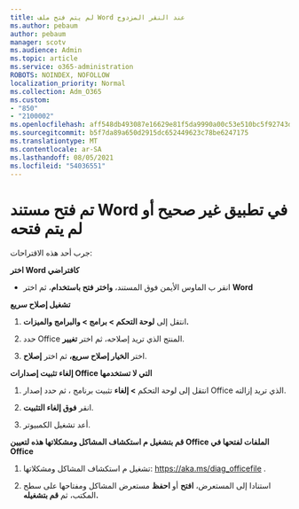 ```yaml
---
title: لم يتم فتح ملف Word عند النقر المزدوج
ms.author: pebaum
author: pebaum
manager: scotv
ms.audience: Admin
ms.topic: article
ms.service: o365-administration
ROBOTS: NOINDEX, NOFOLLOW
localization_priority: Normal
ms.collection: Adm_O365
ms.custom:
- "850"
- "2100002"
ms.openlocfilehash: aff548db493087e16629e81f5da9990a00c53e510bc5f92743dee393956d9c1c
ms.sourcegitcommit: b5f7da89a650d2915dc652449623c78be6247175
ms.translationtype: MT
ms.contentlocale: ar-SA
ms.lasthandoff: 08/05/2021
ms.locfileid: "54036551"
---
```

# <a name="word-document-opened-in-the-wrong-app-or-didnt-open"></a>تم فتح مستند Word في تطبيق غير صحيح أو لم يتم فتحه

جرب أحد هذه الاقتراحات:

**اختر Word كافتراضي**

- انقر ب الماوس الأيمن فوق المستند، **واختر فتح باستخدام**، ثم اختر **Word**

**تشغيل إصلاح سريع**

1. انتقل إلى **لوحة التحكم > برامج > والبرامج والميزات.**

2. حدد Office المنتج الذي تريد إصلاحه، ثم اختر **تغيير**.

3. اختر **الخيار إصلاح سريع،** ثم اختر **إصلاح**.

**إلغاء تثبيت إصدارات Office التي لا تستخدمها**

1. انتقل إلى لوحة التحكم **> إلغاء** تثبيت برنامج ، ثم حدد إصدار Office الذي تريد إزالته.

2. انقر **فوق إلغاء التثبيت**.

3. أعد تشغيل الكمبيوتر.

**قم بتشغيل م استكشاف المشاكل ومشكلاتها هذه لتعيين Office الملفات لفتحها في Office**

1. تشغيل م استكشاف المشاكل ومشكلاتها: https://aka.ms/diag_officefile .

2. استنادا إلى المستعرض، **افتح** أو **احفظ** مستعرض المشاكل ومفتاحها على سطح المكتب، ثم **قم بتشغيله.**
